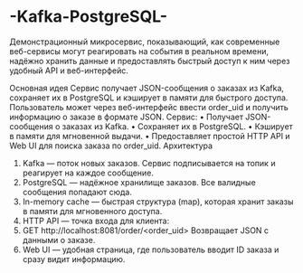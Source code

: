 # -Kafka-PostgreSQL-
Демонстрационный микросервис, показывающий, как современные веб-сервисы могут реагировать на события в реальном времени, надёжно хранить данные и предоставлять быстрый доступ к ним через удобный API и веб-интерфейс.

Основная идея
Сервис получает JSON-сообщения о заказах из Kafka, сохраняет их в PostgreSQL и кэширует в памяти для быстрого доступа. Пользователь может через веб-интерфейс ввести order_uid и получить информацию о заказе в формате JSON.
Сервис:
•	Получает JSON-сообщения о заказах из Kafka.
•	Сохраняет их в PostgreSQL.
•	Кэширует в памяти для мгновенной выдачи.
•	Предоставляет простой HTTP API и Web UI для поиска заказа по order_uid.
 Архитектура
1.	Kafka — поток новых заказов. Сервис подписывается на топик и реагирует на каждое сообщение.
2.	PostgreSQL — надёжное хранилище заказов. Все валидные сообщения попадают сюда.
3.	In-memory cache — быстрая структура (map), которая хранит заказы в памяти для мгновенного доступа.
4.	HTTP API — точка входа для клиента:
5.	GET http://localhost:8081/order/<order_uid> Возвращает JSON с данными о заказе.
6.	Web UI — удобная страница, где пользователь вводит ID заказа и сразу видит информацию.
